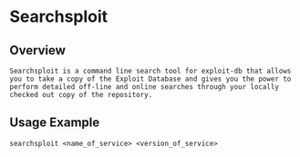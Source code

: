 # Searchsploit

## Overview

	Searchsploit is a command line search tool for exploit-db that allows you to take a copy of the Exploit Database and gives you the power to perform detailed off-line and online searches through your locally checked out copy of the repository.


## Usage Example

	searchsploit <name_of_service> <version_of_service>
